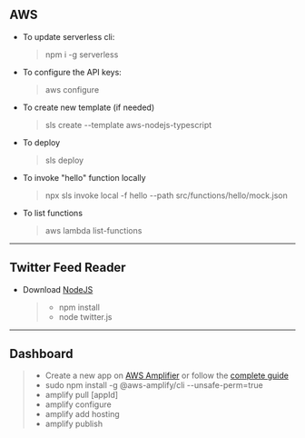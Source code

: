 ## AWS

- To update serverless cli:

  > npm i -g serverless

- To configure the API keys:

  > aws configure

- To create new template (if needed)

  > sls create --template aws-nodejs-typescript

- To deploy

  > sls deploy

- To invoke "hello" function locally

  > npx sls invoke local -f hello --path src/functions/hello/mock.json

- To list functions
  > aws lambda list-functions

---

## Twitter Feed Reader

- Download [NodeJS](https://nodejs.org/en/download/)
  > - npm install
  > - node twitter.js

---

## Dashboard

> - Create a new app on [AWS Amplifier](https://console.aws.amazon.com/amplify/home) or follow the [complete guide](https://aws.amazon.com/getting-started/hands-on/build-react-app-amplify-graphql/module-one/?e=gs2020&p=build-a-react-app-intro)
> - sudo npm install -g @aws-amplify/cli --unsafe-perm=true
> - amplify pull [appId]
> - amplify configure
> - amplify add hosting
> - amplify publish
